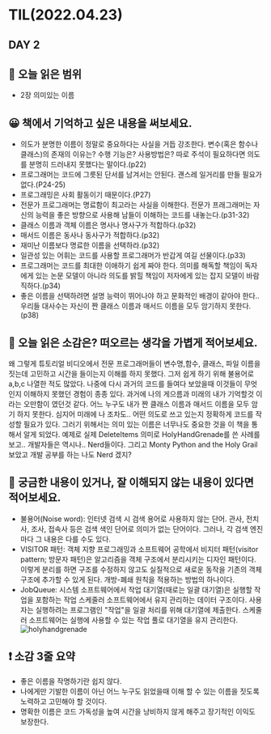 # TIL(2022.04.23)
## DAY 2
## 📖 오늘 읽은 범위
-  2장 의미있는 이름

## 😀 책에서 기억하고 싶은 내용을 써보세요.
- 의도가 분명한 이름이 정말로 중요하다는 사실을 거듭 강조한다. 변수(혹은 함수나 클래스)의 존재의 이유는? 수행 기능은? 사용방법은? 따로 주석이 필요하다면 의도를 분명히 드러내지 못했다는 말이다.(p22)
- 프로그래머는 코드에 그릇된 단서를 남겨서는 안된다. 괜스레 일거리를 만들 필요가 없다.(P24-25)
- 프로그래밍은 사회 활동이기 때문이다.(P27)
- 전문가 프로그래머는 명료함이 최고라는 사실을 이해한다. 전문가 프래그래머는 자신의 능력을 좋은 방향으로 사용해 남들이 이해하는 코드를 내놓는다.(p31-32)
- 클래스 이름과 객체 이름은 명사나 명사구가 적합하다.(p32)
- 매서드 이름은 동사나 동사구가 적합하다.(p32)
- 재미난 이름보다 명료한 이름을 선택하라.(p32)
- 일관성 있는 어휘는 코드를 사용할 프로그래머가 반갑게 여길 선물이다.(p33)
- 프로그래머는 코드를 최대한 이애하기 쉽게 짜야 한다. 의미를 해독할 책임이 독자에게 있는 논문 모델이 아니라 의도를 밝힐 책임이 저자에게 있는 잡지 모델이 바람직하다.(p34)
- 좋은 이름을 선택하려면 설명 능력이 뛰어나야 하고 문화적인 배경이 같아야 한다.. 우리들 대사수는 자신이 짠 클래스 이름과 매서드 이름을 모두 암기하지 못한다.(p38)

## 🤔 오늘 읽은 소감은? 떠오르는 생각을 가볍게 적어보세요.
왜 그렇게 튜토리얼 비디오에서 전문 프로그래머들이 변수명,함수, 클래스, 파일 이름을 짓는데 고민하고 시간을 들이는지 이해를 하지 못했다.
그저 쉽게 하기 위해 불용어로 a,b,c 나열한 적도 많았다. 나중에 다시 과거의 코드를 들여다 보았을때 이것들이 무엇인지 이해하지 못했던 경험이 종종 있다.
과거에 나의 게으름과 미래의 내가 기억할것 이라는 오만함이 였던것 같다. 
어느 누구도 내가 짠 클래스 이름과 매서드 이름을 모두 암기 하지 못한다. 심지어 미래에 나 조차도.. 
어떤 의도로 쓰고 있는지 정확하게 코드를 작성할 필요가 있다. 그러기 위해서는 의미 있는 이름은 너무나도 중요한 것을 이 책을 통해서 알게 되었다. 
예제로 실제 DeleteItems 의미로 HolyHandGrenade를 쓴 사례를 보고.. 개발자들은 역시나.. Nerd들이다.
그리고 Monty Python and the Holy Grail 보았고 개발 공부를 하는 나도 Nerd 겠지?

## 🔎 궁금한 내용이 있거나, 잘 이해되지 않는 내용이 있다면 적어보세요.
- 불용어(Noise word): 인터넷 검색 시 검색 용어로 사용하지 않는 단어. 관사, 전치사, 조사, 접속사 등은 검색 색인 단어로 의미가 없는 단어이다. 그러나, 각 검색 엔진마다 그 내용은 다를 수도 있다.
- VISITOR 패턴: 객체 지향 프로그래밍과 소프트웨어 공학에서 비지터 패턴(visitor pattern; 방문자 패턴)은 알고리즘을 객체 구조에서 분리시키는 디자인 패턴이다. 이렇게 분리를 하면 구조를 수정하지 않고도 실질적으로 새로운 동작을 기존의 객체 구조에 추가할 수 있게 된다. 개방-폐쇄 원칙을 적용하는 방법의 하나이다.
- JobQueue: 시스템 소프트웨어에서 작업 대기열(때로는 일괄 대기열)은 실행할 작업을 포함하는 작업 스케줄러 소프트웨어에서 유지 관리하는 데이터 구조이다.
사용자는 실행하려는 프로그램인 "작업"을 일괄 처리를 위해 대기열에 제출한다. 스케줄러 소프트웨어는 실행에 사용할 수 있는 작업 풀로 대기열을 유지 관리한다.
![holyhandgrenade](https://user-images.githubusercontent.com/79802132/164892734-2890f95f-d595-457a-9f04-d303cac1a706.png)

##  ❗️ 소감 3줄 요약
- 좋은 이름을 작명하기란 쉽지 않다.
- 나에게만 기발한 이름이 아닌 어느 누구도 읽었을때 이해 할 수 있는 이름을 짓도록 노력하고 고민해야 할 것이다.
- 명확한 이름은 코드 가독성을 높여 시간을 낭비하지 않게 해주고 장기적인 이익도 보장한다. 
